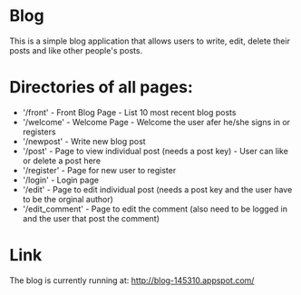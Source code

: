 # Blog
This is a simple blog application that allows users to write, edit, delete their posts and like other people's posts.

# Directories of all pages:
- '/front' - Front Blog Page - List 10 most recent blog posts
- '/welcome' - Welcome Page - Welcome the user afer he/she signs in or registers
- '/newpost' - Write new blog post
- '/post' - Page to view individual post (needs a post key) - User can like or delete a post here
- '/register' - Page for new user to register
- '/login' - Login page
- '/edit' - Page to edit individual post (needs a post key and the user have to be the orginal author)
- '/edit_comment' - Page to edit the comment (also need to be logged in and the user that post the comment)

# Link
The blog is currently running at: http://blog-145310.appspot.com/